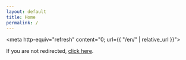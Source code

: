 ```yaml
---
layout: default
title: Home
permalink: /
---
```


<!-- Instant redirect (works with baseurl) -->
<script>
  window.location.replace('{{ "/en/" | relative_url }}');
</script>
<meta http-equiv="refresh" content="0; url={{ "/en/" | relative_url }}">
<p>If you are not redirected, <a href="{{ "/en/" | relative_url }}">click here</a>.</p>
